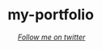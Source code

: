 ﻿# my-portfolio
<a style="padding: 20px;" href="https://twitter.com/olagbilecode" class="twitter"><i class="bi bi-twitter">Follow me on twitter</i></a>
